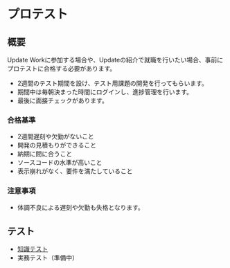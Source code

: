 # プロテスト

## 概要

Update Workに参加する場合や、Updateの紹介で就職を行いたい場合、事前にプロテストに合格する必要があります。

* 2週間のテスト期間を設け、テスト用課題の開発を行ってもらいます。
* 期間中は毎朝決まった時間にログインし、進捗管理を行います。
* 最後に面接チェックがあります。

### 合格基準

* 2週間遅刻や欠勤がないこと
* 開発の見積もりができること
* 納期に間に合うこと
* ソースコードの水準が高いこと
* 表示崩れがなく、要件を満たしていること

### 注意事項

* 体調不良による遅刻や欠勤も失格となります。

## テスト

* [知識テスト](https://goo.gl/forms/JTbS2xFi3wRbyREk2)
* 実務テスト（準備中）

